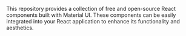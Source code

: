 This repository provides a collection of free and open-source React components built with Material UI. These components can be easily integrated into your React application to enhance its functionality and aesthetics.
